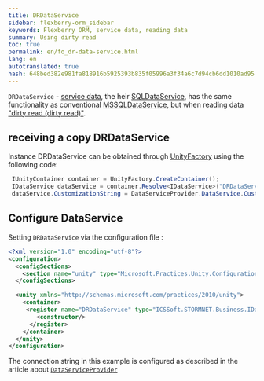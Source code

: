 ```yaml
--- 
title: DRDataService 
sidebar: flexberry-orm_sidebar 
keywords: Flexberry ORM, service data, reading data 
summary: Using dirty read 
toc: true 
permalink: en/fo_dr-data-service.html 
lang: en 
autotranslated: true 
hash: 648bed382e981fa818916b5925393b835f05996a3f34a6c7d94cb6dd1010ad95 
--- 
```


`DRDataService` - [service data](fo_data-service.html), the heir [SQLDataService](fo_sql-data-service.html), has the same functionality as conventional [MSSQLDataService](fo_mssql-data-service.html), but when reading data ["dirty read (dirty read)"](http://msdn.microsoft.com/ru-ru/library/ms173763.aspx). 

## receiving a copy DRDataService 

Instance DRDataService can be obtained through [UnityFactory](fo_unity-factory.html) using the following code: 

```csharp
 IUnityContainer container = UnityFactory.CreateContainer();
 IDataService dataService = container.Resolve<IDataService>("DRDataService");
 dataService.CustomizationString = DataServiceProvider.DataService.CustomizationString;
``` 

## Configure DataService 

Setting `DRDataService` via the configuration file : 

```xml
<?xml version="1.0" encoding="utf-8"?>
<configuration>
  <configSections>
    <section name="unity" type="Microsoft.Practices.Unity.Configuration.UnityConfigurationSection, Microsoft.Practices.Unity.Configuration"/>
  </configSections>

  <unity xmlns="http://schemas.microsoft.com/practices/2010/unity">
    <container>
     <register name="DRDataService" type="ICSSoft.STORMNET.Business.IDataService, ICSSoft.STORMNET.Business" mapTo="ICSSoft.STORMNET.Business.DRDataService, ICSSoft.STORMNET.Business.DRDataService">
        <constructor/>
      </register>
    </container>
  </unity>
</configuration>
``` 

The connection string in this example is configured as described in the article about [`DataServiceProvider`](fo_ds-provider.html) 



